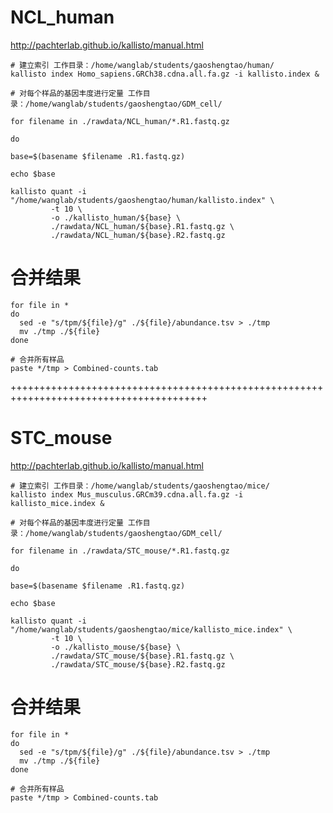 # NCL_human

<http://pachterlab.github.io/kallisto/manual.html>

```
# 建立索引 工作目录：/home/wanglab/students/gaoshengtao/human/
kallisto index Homo_sapiens.GRCh38.cdna.all.fa.gz -i kallisto.index &

# 对每个样品的基因丰度进行定量 工作目录：/home/wanglab/students/gaoshengtao/GDM_cell/

for filename in ./rawdata/NCL_human/*.R1.fastq.gz

do

base=$(basename $filename .R1.fastq.gz)

echo $base 

kallisto quant -i "/home/wanglab/students/gaoshengtao/human/kallisto.index" \
         -t 10 \
         -o ./kallisto_human/${base} \
         ./rawdata/NCL_human/${base}.R1.fastq.gz \
         ./rawdata/NCL_human/${base}.R2.fastq.gz

```
# 合并结果
```
for file in *
do
  sed -e "s/tpm/${file}/g" ./${file}/abundance.tsv > ./tmp
  mv ./tmp ./${file}
done

# 合并所有样品
paste */tmp > Combined-counts.tab
```
++++++++++++++++++++++++++++++++++++++++++++++++++++++++++++++++++++++++++++++++++++++++
# STC_mouse

<http://pachterlab.github.io/kallisto/manual.html>

```
# 建立索引 工作目录：/home/wanglab/students/gaoshengtao/mice/
kallisto index Mus_musculus.GRCm39.cdna.all.fa.gz -i kallisto_mice.index &

# 对每个样品的基因丰度进行定量 工作目录：/home/wanglab/students/gaoshengtao/GDM_cell/

for filename in ./rawdata/STC_mouse/*.R1.fastq.gz

do

base=$(basename $filename .R1.fastq.gz)

echo $base 

kallisto quant -i "/home/wanglab/students/gaoshengtao/mice/kallisto_mice.index" \
         -t 10 \
         -o ./kallisto_mouse/${base} \
         ./rawdata/STC_mouse/${base}.R1.fastq.gz \
         ./rawdata/STC_mouse/${base}.R2.fastq.gz

```
# 合并结果
```
for file in *
do
  sed -e "s/tpm/${file}/g" ./${file}/abundance.tsv > ./tmp
  mv ./tmp ./${file}
done

# 合并所有样品
paste */tmp > Combined-counts.tab